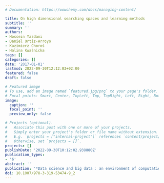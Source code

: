 ```yaml
---
# Documentation: https://wowchemy.com/docs/managing-content/

title: On high dimensional searching spaces and learning methods
subtitle: ''
summary: ''
authors:
- Hossein Yazdani
- Daniel Ortiz-Arroyo
- Kazimierz Choroś
- Halina Kwaśnicka
tags: []
categories: []
date: '2017-01-01'
lastmod: 2022-09-30T12:12:03+02:00
featured: false
draft: false

# Featured image
# To use, add an image named `featured.jpg/png` to your page's folder.
# Focal points: Smart, Center, TopLeft, Top, TopRight, Left, Right, BottomLeft, Bottom, BottomRight.
image:
  caption: ''
  focal_point: ''
  preview_only: false

# Projects (optional).
#   Associate this post with one or more of your projects.
#   Simply enter your project's folder or file name without extension.
#   E.g. `projects = ["internal-project"]` references `content/project/deep-learning/index.md`.
#   Otherwise, set `projects = []`.
projects: []
publishDate: '2022-09-30T10:12:02.938880Z'
publication_types:
- '6'
abstract: ''
publication: '*Data science and big data : an environment of computational intelligence*'
doi: 10.1007/978-3-319-53474-9_2
---
```

